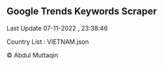 

## Google Trends Keywords Scraper 
 
Last Update 07-11-2022 , 23:38:46

Country List :
VIETNAM.json



© Abdul Muttaqin 
